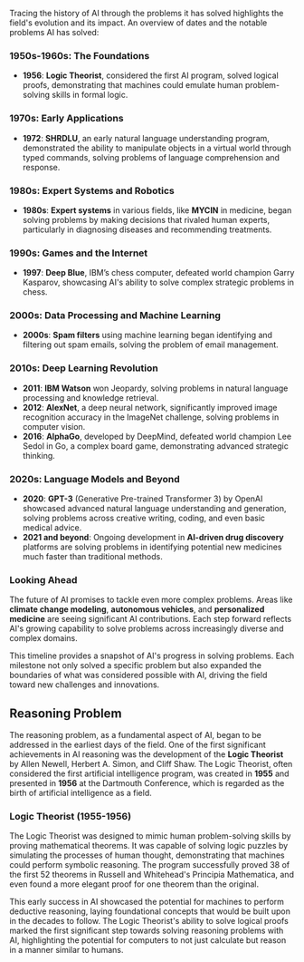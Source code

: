 Tracing the history of AI through the problems it has solved highlights the field's evolution and its impact. An overview of dates and the notable problems AI has solved:

### 1950s-1960s: The Foundations
- **1956**: **Logic Theorist**, considered the first AI program, solved logical proofs, demonstrating that machines could emulate human problem-solving skills in formal logic.

### 1970s: Early Applications
- **1972**: **SHRDLU**, an early natural language understanding program, demonstrated the ability to manipulate objects in a virtual world through typed commands, solving problems of language comprehension and response.

### 1980s: Expert Systems and Robotics
- **1980s**: **Expert systems** in various fields, like **MYCIN** in medicine, began solving problems by making decisions that rivaled human experts, particularly in diagnosing diseases and recommending treatments.

### 1990s: Games and the Internet
- **1997**: **Deep Blue**, IBM’s chess computer, defeated world champion Garry Kasparov, showcasing AI's ability to solve complex strategic problems in chess.

### 2000s: Data Processing and Machine Learning
- **2000s**: **Spam filters** using machine learning began identifying and filtering out spam emails, solving the problem of email management.

### 2010s: Deep Learning Revolution
- **2011**: **IBM Watson** won Jeopardy, solving problems in natural language processing and knowledge retrieval.
- **2012**: **AlexNet**, a deep neural network, significantly improved image recognition accuracy in the ImageNet challenge, solving problems in computer vision.
- **2016**: **AlphaGo**, developed by DeepMind, defeated world champion Lee Sedol in Go, a complex board game, demonstrating advanced strategic thinking.

### 2020s: Language Models and Beyond
- **2020**: **GPT-3** (Generative Pre-trained Transformer 3) by OpenAI showcased advanced natural language understanding and generation, solving problems across creative writing, coding, and even basic medical advice.
- **2021 and beyond**: Ongoing development in **AI-driven drug discovery** platforms are solving problems in identifying potential new medicines much faster than traditional methods.

### Looking Ahead

The future of AI promises to tackle even more complex problems. Areas like **climate change modeling**, **autonomous vehicles**, and **personalized medicine** are seeing significant AI contributions. Each step forward reflects AI's growing capability to solve problems across increasingly diverse and complex domains.

This timeline provides a snapshot of AI's progress in solving problems. Each milestone not only solved a specific problem but also expanded the boundaries of what was considered possible with AI, driving the field toward new challenges and innovations.

## Reasoning Problem

The reasoning problem, as a fundamental aspect of AI, began to be addressed in the earliest days of the field. One of the first significant achievements in AI reasoning was the development of the **Logic Theorist** by Allen Newell, Herbert A. Simon, and Cliff Shaw. The Logic Theorist, often considered the first artificial intelligence program, was created in **1955** and presented in **1956** at the Dartmouth Conference, which is regarded as the birth of artificial intelligence as a field.

### Logic Theorist (1955-1956)

The Logic Theorist was designed to mimic human problem-solving skills by proving mathematical theorems. It was capable of solving logic puzzles by simulating the processes of human thought, demonstrating that machines could perform symbolic reasoning. The program successfully proved 38 of the first 52 theorems in Russell and Whitehead's Principia Mathematica, and even found a more elegant proof for one theorem than the original.

This early success in AI showcased the potential for machines to perform deductive reasoning, laying foundational concepts that would be built upon in the decades to follow. The Logic Theorist's ability to solve logical proofs marked the first significant step towards solving reasoning problems with AI, highlighting the potential for computers to not just calculate but reason in a manner similar to humans.
